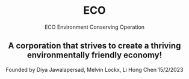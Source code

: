<h1 align="center"> ECO </h1>

<p align="center"> ECO Environment Conserving Operation </p>

<h2 align="center"> A corporation that strives to create a thriving environmentally friendly economy! </h1>

<p align="center"> Founded by Diya Jawalapersad, Melvin Lockx, Li Hong Chen 15/2/2023 </h2>
